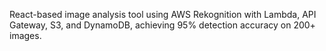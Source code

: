 React-based image analysis tool using AWS Rekognition with Lambda, API Gateway, S3, and DynamoDB, achieving 95% detection accuracy on 200+ images.
